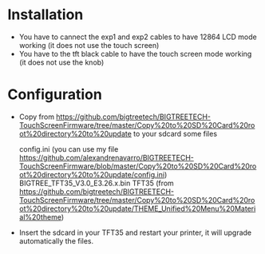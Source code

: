 # Installation
* You have to cannect the exp1 and exp2 cables to have 12864 LCD mode working (it does not use the touch screen)
* You have to the tft black cable to have the touch screen mode working (it does not use the knob)

# Configuration
* Copy from https://github.com/bigtreetech/BIGTREETECH-TouchScreenFirmware/tree/master/Copy%20to%20SD%20Card%20root%20directory%20to%20update to your sdcard some files

    config.ini (you can use my file https://github.com/alexandrenavarro/BIGTREETECH-TouchScreenFirmware/blob/master/Copy%20to%20SD%20Card%20root%20directory%20to%20update/config.ini)
    BIGTREE_TFT35_V3.0_E3.26.x.bin
    TFT35 (from https://github.com/bigtreetech/BIGTREETECH-TouchScreenFirmware/tree/master/Copy%20to%20SD%20Card%20root%20directory%20to%20update/THEME_Unified%20Menu%20Material%20theme)
    
* Insert the sdcard in your TFT35 and restart your printer, it will upgrade automatically the files.
